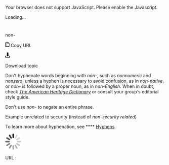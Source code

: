 Your browser does not support JavaScript. Please enable the Javascript.

Loading...

# 

non-

![Copy URL](media/non/Copy.png)
Copy URL

![Download](media/non/Download.png)

Download topic

Don't hyphenate words beginning with *non-*, such as *nonnumeric* and *nonzero*, unless a hyphen is necessary to avoid confusion, as in *non-native*, or *non-* is followed by a proper noun, as in *non-English*. When in doubt, check [*The American Heritage Dictionary*](https://ahdictionary.com/) or consult your group's editorial style guide.

Don't use *non-* to negate an entire phrase.

Example
unrelated to security (instead of *non-security related*)

To learn more about hyphenation, see **** [Hyphens](https://worldready.cloudapp.net/Styleguide/Read?id=2700&topicid=28765).

![In progress](media/non/activity-large.gif)

URL :
